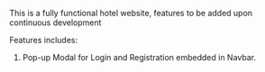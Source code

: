 This is a fully functional hotel website, features to be added upon continuous development

Features includes:
1. Pop-up Modal for Login and Registration embedded in Navbar.